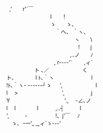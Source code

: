 
  ,'　　r'´￣  &nbsp;  
　　　　　　　　 l　　 !  &nbsp;  
　　　　　　　　 ゝ　　ゝ、  &nbsp;  
　　　　　　　　　 ｀ヘ、 ｀ヽ、  &nbsp;  
　 　　　　　　 　　　　 　ヽ　　\  &nbsp;  
　　　　　　　　　　 　　　 !　　j  &nbsp;  
　　　　　　　　　　　　,..ノ　　ﾉ  &nbsp;  
　　　　　　　　　, r----'´　　 ,ィ´  &nbsp;  
　　　　　 ト ､／　　　　　　 く  &nbsp;  
ト､　　　　l ﾄ､｀ヽ　　　　　　　l  &nbsp;  
!ﾄ､｀ヽ- ------┘ゝ 　 ',　　　　　　 l  &nbsp;  
l　 >　　　　　　　　 ',　　　　　j  &nbsp;  
Y　　　　　　　　　　 '.,　 -∠､ノ  &nbsp;  
l　 l　　　　l　　　 ,..┤　　　l  &nbsp;  
',　　　-　　　　　 !、j'￣　 ﾉ  &nbsp;  
　ゝ、_ｰ一'__ _,ィ´ゝ---'   &nbsp;  
  &nbsp;  
&nbsp;  
